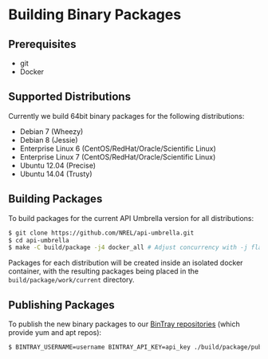 # Building Binary Packages

## Prerequisites

<span/>

-   git
-   Docker

## Supported Distributions

Currently we build 64bit binary packages for the following distributions:

-   Debian 7 (Wheezy)
-   Debian 8 (Jessie)
-   Enterprise Linux 6 (CentOS/RedHat/Oracle/Scientific Linux)
-   Enterprise Linux 7 (CentOS/RedHat/Oracle/Scientific Linux)
-   Ubuntu 12.04 (Precise)
-   Ubuntu 14.04 (Trusty)

## Building Packages

To build packages for the current API Umbrella version for all distributions:

```bash
$ git clone https://github.com/NREL/api-umbrella.git
$ cd api-umbrella
$ make -C build/package -j4 docker_all # Adjust concurrency with -j flag as desired
```

Packages for each distribution will be created inside an isolated docker container, with the resulting packages being
placed in the `build/package/work/current` directory.

## Publishing Packages

To publish the new binary packages to our [BinTray repositories](https://bintray.com/nrel) (which provide yum and apt
repos):

```bash
$ BINTRAY_USERNAME=username BINTRAY_API_KEY=api_key ./build/package/publish
```

